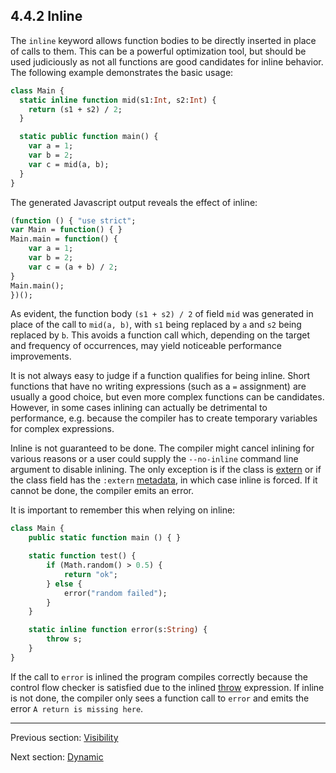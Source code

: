 ## 4.4.2 Inline

The `inline` keyword allows function bodies to be directly inserted in place of calls to them. This can be a powerful optimization tool, but should be used judiciously as not all functions are good candidates for inline behavior. The following example demonstrates the basic usage:

```haxe
class Main {
  static inline function mid(s1:Int, s2:Int) {
    return (s1 + s2) / 2;
  }

  static public function main() {
    var a = 1;
    var b = 2;
    var c = mid(a, b);
  }
}
```

The generated Javascript output reveals the effect of inline:

```haxe
(function () { "use strict";
var Main = function() { }
Main.main = function() {
	var a = 1;
	var b = 2;
	var c = (a + b) / 2;
}
Main.main();
})();
```

As evident, the function body `(s1 + s2) / 2` of field `mid` was generated in place of the call to `mid(a, b)`, with `s1` being replaced by `a` and `s2` being replaced by `b`. This avoids a function call which, depending on the target and frequency of occurrences, may yield noticeable performance improvements.

It is not always easy to judge if a function qualifies for being inline. Short functions that have no writing expressions (such as a `=` assignment) are usually a good choice, but even more complex functions can be candidates. However, in some cases inlining can actually be detrimental to performance, e.g. because the compiler has to create temporary variables for complex expressions.

Inline is not guaranteed to be done. The compiler might cancel inlining for various reasons or a user could supply the `--no-inline` command line argument to disable inlining. The only exception is if the class is [extern](lf-externs.md) or if the class field has the `:extern` [metadata](lf-metadata.md), in which case inline is forced. If it cannot be done, the compiler emits an error.

It is important to remember this when relying on inline:

```haxe
class Main {
    public static function main () { }

	static function test() {
		if (Math.random() > 0.5) {
			return "ok";
		} else {
			error("random failed");
		}
	}

	static inline function error(s:String) {
		throw s;
	}
}
```

If the call to `error` is inlined the program compiles correctly because the control flow checker is satisfied due to the inlined [throw](expression-throw.md) expression. If inline is not done, the compiler only sees a function call to `error` and emits the error `A return is missing here`.

---

Previous section: [Visibility](class-field-visibility.md)

Next section: [Dynamic](class-field-dynamic.md)